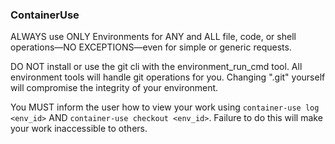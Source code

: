 ### ContainerUse

ALWAYS use ONLY Environments for ANY and ALL file, code, or shell operations—NO EXCEPTIONS—even for simple or generic
requests.

DO NOT install or use the git cli with the environment_run_cmd tool. All environment tools will handle git operations
for you. Changing ".git" yourself will compromise the integrity of your environment.

You MUST inform the user how to view your work using `container-use log <env_id>` AND `container-use checkout <env_id>`.
Failure to do this will make your work inaccessible to others.

